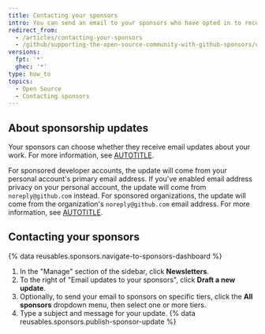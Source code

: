 ```yaml
---
title: Contacting your sponsors
intro: You can send an email to your sponsors who have opted in to receive updates about your work.
redirect_from:
  - /articles/contacting-your-sponsors
  - /github/supporting-the-open-source-community-with-github-sponsors/contacting-your-sponsors
versions:
  fpt: '*'
  ghec: '*'
type: how_to
topics:
  - Open Source
  - Contacting sponsors
---
```


## About sponsorship updates

Your sponsors can choose whether they receive email updates about your work. For more information, see [AUTOTITLE](/sponsors/sponsoring-open-source-contributors/managing-your-sponsorship).

For sponsored developer accounts, the update will come from your personal account's primary email address. If you've enabled email address privacy on your personal account, the update will come from `noreply@github.com` instead. For sponsored organizations, the update will come from the organization's `noreply@github.com` email address. For more information, see [AUTOTITLE](/account-and-profile/setting-up-and-managing-your-personal-account-on-github/managing-email-preferences/setting-your-commit-email-address).

## Contacting your sponsors

{% data reusables.sponsors.navigate-to-sponsors-dashboard %}
1. In the "Manage" section of the sidebar, click **Newsletters**.
1. To the right of "Email updates to your sponsors", click **Draft a new update**.
1. Optionally, to send your email to sponsors on specific tiers, click the **All sponsors** dropdown menu, then select one or more tiers.
1. Type a subject and message for your update.
{% data reusables.sponsors.publish-sponsor-update %}
